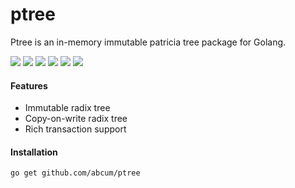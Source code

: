 # ptree

Ptree is an in-memory immutable patricia tree package for Golang.

[![](https://img.shields.io/circleci/token/22fc6881d2c006391a7815b40ba259a225cffdb8/project/abcum/ptree/master.svg?style=flat-square)](https://circleci.com/gh/abcum/ptree) [![](https://img.shields.io/badge/status-alpha-ff00bb.svg?style=flat-square)](https://github.com/abcum/ptree) [![](https://img.shields.io/badge/godoc-reference-blue.svg?style=flat-square)](https://godoc.org/github.com/abcum/ptree) [![](https://goreportcard.com/badge/github.com/abcum/ptree?style=flat-square)](https://goreportcard.com/report/github.com/abcum/ptree) [![](https://img.shields.io/coveralls/abcum/ptree/master.svg?style=flat-square)](https://coveralls.io/github/abcum/ptree?branch=master) [![](https://img.shields.io/badge/license-Apache_License_2.0-00bfff.svg?style=flat-square)](https://github.com/abcum/ptree) 

#### Features

- Immutable radix tree
- Copy-on-write radix tree
- Rich transaction support

#### Installation

```bash
go get github.com/abcum/ptree
```
